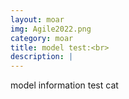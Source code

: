 ```yaml
---
layout: moar
img: Agile2022.png
category: moar
title: model test:<br>
description: |
---
```

model information test cat